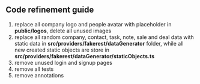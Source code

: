 ## Code refinement guide

1. replace all company logo and people avatar with placeholder in **public/logos**, delete all unused images
2. replace all random company, contact, task, note, sale and deal data with static data in **src/providers/fakerest/dataGenerator** folder,  while all new created static objects are store in **src/providers/fakerest/dataGenerator/staticObjects.ts**
3. remove unused login and signup pages
4. remove all tests
5. remove annotations